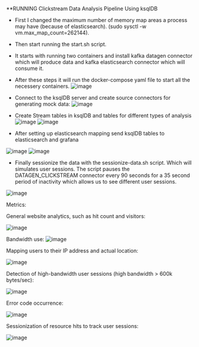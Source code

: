 **RUNNING Clickstream Data Analysis Pipeline Using ksqlDB
- First I changed the maximum number of memory map areas a process may have (because of elasticsearch). (sudo sysctl -w vm.max_map_count=262144). 
- Then start running the start.sh script.
- It starts with running two containers and install kafka datagen connector which will produce data and kafka elasticsearch connector which will consume it.
- After these steps it will run the docker-compose yaml file to start all the necessery containers. 
![image](https://github.com/GaborDevv/kafka/assets/147967502/a2ac4004-9101-45e9-b88f-a2ee24399d57)

- Connect to the ksqlDB server and create source connectors for generating mock data:
![image](https://github.com/GaborDevv/kafka/assets/147967502/f717dd0f-4e25-416b-8808-c9aff1d6af3f)

- Create Stream tables in ksqlDB and tables for different types of analysis 
![image](https://github.com/GaborDevv/kafka/assets/147967502/23f5f1fd-3f0f-4f7b-ba47-fef4a86c47f9)
![image](https://github.com/GaborDevv/kafka/assets/147967502/d0f9e1d1-8bda-4a09-b979-71231b6e0229)


- After setting up elasticsearch mapping send ksqlDB tables to elasticsearch and grafana

![image](https://github.com/GaborDevv/kafka/assets/147967502/2b7c91c9-330c-4458-b706-686d7b4373cf)
![image](https://github.com/GaborDevv/kafka/assets/147967502/1d62e915-00e6-4b13-9fe8-387fdfd22194)

- Finally sessionize the data with the sessionize-data.sh script. Which will simulates user sessions. The script pauses the DATAGEN_CLICKSTREAM connector every 90 seconds for a 35 second period of inactivity which allows us to see different user sessions.

![image](https://github.com/GaborDevv/kafka/assets/147967502/9df9ade4-696f-42f2-80a5-ffd036c816e2)

Metrics: 

General website analytics, such as hit count and visitors:

![image](https://github.com/GaborDevv/kafka/assets/147967502/45c0d954-f2f6-4979-9ae9-52453f80cdd9)

Bandwidth use:
![image](https://github.com/GaborDevv/kafka/assets/147967502/29c7bc4f-b56b-4fd9-ac1a-435fcf88cfa2)

Mapping users to their IP address and actual location:

![image](https://github.com/GaborDevv/kafka/assets/147967502/b71213e9-345f-4401-9cfd-ef58d8a2fb97)

Detection of high-bandwidth user sessions (high bandwidth > 600k bytes/sec):

![image](https://github.com/GaborDevv/kafka/assets/147967502/29f8c993-5251-4139-9af4-3975bd9ac523)


Error code occurrence:

![image](https://github.com/GaborDevv/kafka/assets/147967502/f998f79a-3c26-4d44-a203-67465830a933)


Sessionization of resource hits to track user sessions:

![image](https://github.com/GaborDevv/kafka/assets/147967502/f0ed1027-ebbe-4bfb-91f0-40e207037cdb)
